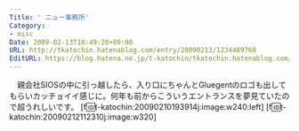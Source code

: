 ```yaml
---
Title: ' ニュー事務所'
Category:
- misc
Date: 2009-02-13T10:49:20+09:00
URL: http://tkatochin.hatenablog.com/entry/20090213/1234489760
EditURL: https://blog.hatena.ne.jp/t-katochin/tkatochin.hatenablog.com/atom/entry/6653586347154754273
---
```


　親会社SIOSの中に引っ越したら、入り口にちゃんとGluegentのロゴも出してもらいカッチョイイ感じに。何年も前からこういうエントランスを夢見ていたので超うれしいです。
[f:id:t-katochin:20090210193914j:image:w240:left]
[f:id:t-katochin:20090212112310j:image:w320]
